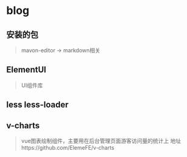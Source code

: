 # blog
## 安装的包
> mavon-editor -> markdown相关

## ElementUI
> UI组件库

## less less-loader

## v-charts
> vue图表绘制组件，主要用在后台管理页面游客访问量的统计上
> 地址https://github.com/ElemeFE/v-charts
